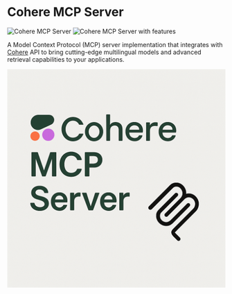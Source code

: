 # Cohere MCP Server

![Cohere MCP Server](https://badge.mcpx.dev?type=server 'MCP Server')
![Cohere MCP Server with features](https://badge.mcpx.dev?type=server&features=resources,tools,prompts 'MCP server with features')

A Model Context Protocol (MCP) server implementation that integrates with [Cohere](https://cohere.com) API to bring cutting-edge multilingual models and advanced retrieval capabilities to your applications.

![Cohere MCP Server](./assets/cohere_mcp_server.png)
